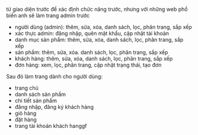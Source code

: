 từ giao diện trước để xác định chức năng trước, nhưng với những web phổ biến anh sẽ làm trang admin trước

- người dùng (admin): thêm, sửa, xóa, danh sách, lọc, phân trang, sắp xếp
- xác thực admin: đăng nhập, quên mật khẩu, cập nhật tài khoản
- danh mục sản phẩm: thêm, sửa, xóa, danh sách, lọc, phân trang, sắp xếp
- sản phẩm: thêm, sửa, xóa. danh sách, lọc, phân trang, sắp xếp
- khách hàng: thêm, sửa, xóa, danh sách, lọc, phân trang, sắp xếp
- đơn hàng: xem, lọc, phân trang, cập nhật trạng thái, tạo đơn

Sau đó làm trang dành cho người dùng:

- trang chủ
- danh sách sản phẩm
- chi tiết sản phẩm
- đăng nhập, đăng ký khách hàng
- giỏ hàng
- đặt hàng
- trang tài khoản khách hanggf
